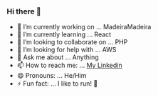### Hi there 👋

- 🔭 I’m currently working on ... MadeiraMadeira
- 🌱 I’m currently learning ... React
- 👯 I’m looking to collaborate on ... PHP
- 🤔 I’m looking for help with ... AWS
- 💬 Ask me about ... Anything
- 📫 How to reach me: ... [My Linkedin](https://www.linkedin.com/in/filipe1309/)
- 😄 Pronouns: ... He/Him
- ⚡ Fun fact: ... I like to run! 🏃‍

